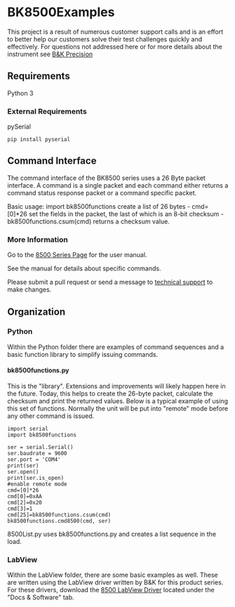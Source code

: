 # BK8500Examples

This project is a result of numerous customer support calls and is an effort to better help our customers solve their test challenges quickly and effectively. For questions not addressed here or for more details about the instrument see [B&K Precision](http://www.bkprecision.com)

## Requirements
Python 3
### External Requirements

pySerial
```
pip install pyserial
```

## Command Interface
The command interface of the BK8500 series uses a 26 Byte packet interface. A command is a single packet and each command either returns a command status response packet or a command specific packet.

Basic usage:
import bk8500functions
create a list of 26 bytes - cmd=[0]*26
set the fields in the packet, the last of which is an 8-bit checksum - bk8500functions.csum(cmd) returns a checksum value.

### More Information
Go to the [8500 Series Page](https://www.bkprecision.com/products/dc-electronic-loads/8500-300-w-programmable-dc-electronic-load.html) for the user manual.

See the manual for details about specific commands.

Please submit a pull request or send a message to [technical support](https://www.bkprecision.com/support/contact-technician.html) to make changes.

## Organization

### Python
Within the Python folder there are examples of command sequences and a basic function library to simplify issuing commands.

#### bk8500functions.py
This is the "library". Extensions and improvements will likely happen here in the future. Today, this helps to create the 26-byte packet, calculate the checksum and print the returned values. Below is a typical example of using this set of functions. Normally the unit will be put into "remote" mode before any other command is issued.

```
import serial
import bk8500functions

ser = serial.Serial()
ser.baudrate = 9600
ser.port = 'COM4'
print(ser)
ser.open()
print(ser.is_open)
#enable remote mode
cmd=[0]*26
cmd[0]=0xAA
cmd[2]=0x20
cmd[3]=1
cmd[25]=bk8500functions.csum(cmd)
bk8500functions.cmd8500(cmd, ser)
```

8500List.py uses bk8500functions.py and creates a list sequence in the load.

### LabView
Within the LabView folder, there are some basic examples as well. These are written using the LabView driver written by B&K for this product series. For these drivers, download the [8500 LabView Driver](https://www.bkprecision.com/products/dc-electronic-loads/8500-300-w-programmable-dc-electronic-load.html) located under the "Docs & Software" tab.

